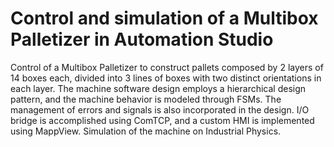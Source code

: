 # Control and simulation of a Multibox Palletizer in Automation Studio 

Control of a Multibox Palletizer to construct pallets composed by 2 layers of 14 boxes each, divided into 3 lines of boxes with two distinct orientations in each layer. The machine software design employs a hierarchical design pattern, and the machine behavior is modeled through FSMs. The management of errors and signals is also incorporated in the design. I/O bridge is accomplished using ComTCP, and a custom HMI is implemented using MappView. Simulation of the machine on Industrial Physics.